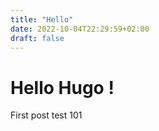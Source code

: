 ```yaml
---
title: "Hello"
date: 2022-10-04T22:29:59+02:00
draft: false
---
```

# Hello Hugo !
First post test 101
